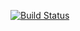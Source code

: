 
[![Build Status](https://travis-ci.org/brharrington/snap-plugin-publisher-file.svg)](https://travis-ci.org/brharrington/snap-plugin-publisher-file/builds)
